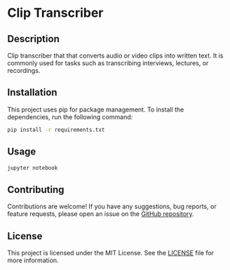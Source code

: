 # Clip Transcriber

## Description

Clip transcriber that that converts audio or video clips into written text. It is commonly used for tasks such as transcribing interviews, lectures, or recordings.

## Installation

This project uses pip for package management. To install the dependencies, run the following command:

```bash
pip install -r requirements.txt
```

## Usage

```bash
jupyter notebook
```

## Contributing

Contributions are welcome! If you have any suggestions, bug reports, or feature requests, please open an issue on the [GitHub repository](https://github.com/lpanjwani/clip-transcriber).

## License

This project is licensed under the MIT License. See the [LICENSE](LICENSE) file for more information.